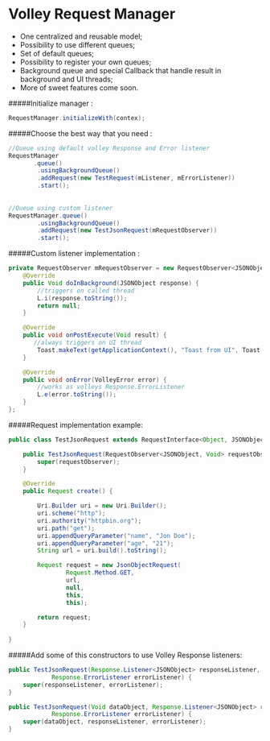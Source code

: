 Volley Request Manager
======================

- One centralized and reusable model;
- Possibility to use different queues;
- Set of default queues;
- Possibility to register your own queues;
- Background queue and special Callback that handle result in background and UI threads;
- More of sweet features come soon.

#####Initialize manager :
```java
RequestManager.initializeWith(contex);
```

#####Choose the best way that you need :

```java
//Queue using default volley Response and Error listener
RequestManager
       .queue()
        .usingBackgroundQueue()
        .addRequest(new TestRequest(mListener, mErrorListener))
        .start();
        
  
//Queue using custom listener
RequestManager.queue()
        .usingBackgroundQueue()
        .addRequest(new TestJsonRequest(mRequestObserver))
        .start();    
```

#####Custom listener implementation :
```java
private RequestObserver mRequestObserver = new RequestObserver<JSONObject, Void>() {
    @Override
    public Void doInBackground(JSONObject response) {
        //triggers on called thread
        L.i(response.toString());
        return null;
    }

    @Override
    public void onPostExecute(Void result) {
       //always triggers on UI thread
        Toast.makeText(getApplicationContext(), "Toast from UI", Toast.LENGTH_SHORT).show();
    }

    @Override
    public void onError(VolleyError error) {
        //works as volleys Response.ErrorListener
        L.e(error.toString());
    }
};
```

#####Request implementation example:
```java
public class TestJsonRequest extends RequestInterface<Object, JSONObject, Void> {

    public TestJsonRequest(RequestObserver<JSONObject, Void> requestObserver) {
        super(requestObserver);
    }

    @Override
    public Request create() {

        Uri.Builder uri = new Uri.Builder();
        uri.scheme("http");
        uri.authority("httpbin.org");
        uri.path("get");
        uri.appendQueryParameter("name", "Jon Doe");
        uri.appendQueryParameter("age", "21");
        String url = uri.build().toString();

        Request request = new JsonObjectRequest(
                Request.Method.GET,
                url,
                null,
                this,
                this);

        return request;
    }
    
}
```

#####Add some of this constructors to use Volley Response listeners:
```java
public TestJsonRequest(Response.Listener<JSONObject> responseListener,
            Response.ErrorListener errorListener) {
    super(responseListener, errorListener);
}

public TestJsonRequest(Void dataObject, Response.Listener<JSONObject> responseListener,
            Response.ErrorListener errorListener) {
    super(dataObject, responseListener, errorListener);
}
```
